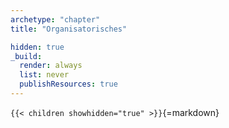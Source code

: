 ```yaml
---
archetype: "chapter"
title: "Organisatorisches"

hidden: true
_build:
  render: always
  list: never
  publishResources: true
---
```



`{{< children showhidden="true" >}}`{=markdown}
